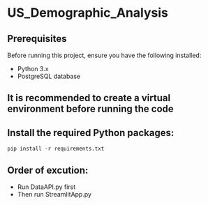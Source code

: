 # US_Demographic_Analysis

## Prerequisites

Before running this project, ensure you have the following installed:

- Python 3.x
- PostgreSQL database

## It is recommended to create a virtual environment before running the code

## Install the required Python packages:

```
pip install -r requirements.txt
```
## Order of excution:
- Run DataAPI.py first
- Then run StreamlitApp.py
  
